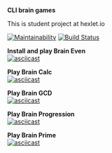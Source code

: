 **CLI brain games**

This is student project at hexlet.io

[![Maintainability](https://api.codeclimate.com/v1/badges/f9b013cdc3a386b28ce9/maintainability)](https://codeclimate.com/github/andexds/frontend-project-lvl1/maintainability)
[![Build Status](https://travis-ci.com/andexds/frontend-project-lvl1.svg?branch=master)](https://travis-ci.com/andexds/frontend-project-lvl1)

**Install and play Brain Even**\
[![asciicast](https://asciinema.org/a/mPQWvbSsotfncT8vJkf4ifdI2.svg)](https://asciinema.org/a/mPQWvbSsotfncT8vJkf4ifdI2)

**Play Brain Calc**\
[![asciicast](https://asciinema.org/a/aN9oE07zoZaRH8B4uHaWNYKWB.svg)](https://asciinema.org/a/aN9oE07zoZaRH8B4uHaWNYKWB)

**Play Brain GCD**\
[![asciicast](https://asciinema.org/a/IGiB6KHmMFxEiguqR7x1B0p1Q.svg)](https://asciinema.org/a/IGiB6KHmMFxEiguqR7x1B0p1Q)

**Play Brain Progression**\
[![asciicast](https://asciinema.org/a/D1Ue6qsy5yf20hMtNyg3llKDT.svg)](https://asciinema.org/a/D1Ue6qsy5yf20hMtNyg3llKDT)

**Play Brain Prime**\
[![asciicast](https://asciinema.org/a/cq3hdDX1gMQRGLrH23QsfLJlb.svg)](https://asciinema.org/a/cq3hdDX1gMQRGLrH23QsfLJlb)